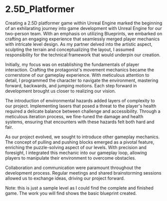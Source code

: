 # 2.5D_Platformer

Creating a 2.5D platformer game within Unreal Engine marked the beginning of an exhilarating journey into game development with Unreal Engine for our two-person team. With an emphasis on utilizing Blueprints, we embarked on crafting an engaging experience that seamlessly merged player mechanics with intricate level design. As my partner delved into the artistic aspect, sculpting the terrain and conceptualizing the layout, I assumed responsibility for the technical framework that would underpin our creation.

Initially, my focus was on establishing the fundamentals of player interaction. Crafting the protagonist's movement mechanics became the cornerstone of our gameplay experience. With meticulous attention to detail, I programmed the character to navigate the environment, mastering forward, backwards, and jumping motions. Each step forward in development brought us closer to realizing our vision.

The introduction of environmental hazards added layers of complexity to our project. Implementing lasers that posed a threat to the player's health required a delicate balance between challenge and accessibility. Through a meticulous iteration process, we fine-tuned the damage and health systems, ensuring that encounters with these hazards felt both hard and fair.

As our project evolved, we sought to introduce other gameplay mechanics. The concept of pulling and pushing blocks emerged as a pivotal feature, enriching the puzzle-solving aspect of our levels. With precision and foresight, l integrated this mechanic into our gameplay loop, allowing players to manipulate their environment to overcome obstacles.

Collaboration and communication were paramount throughout the development process. Regular meetings and shared brainstorming sessions allowed us to exchange ideas, driving our project forward.

Note: this is just a sample level as I could find the complete and finished game. The work you will find shows the basic blueprint created.

 

